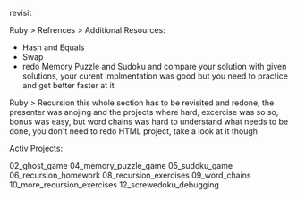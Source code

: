 
revisit 

Ruby > Refrences > Additional Resources:
  - Hash and Equals
  - Swap
  - redo Memory Puzzle and Sudoku and compare your solution with given solutions, your curent implmentation was good but you need to practice and get better faster at it

Ruby > Recursion
	this whole section has to be revisited and redone, the presenter was anojing and the projects where hard, excercise was so so, bonus was easy, but word chains was hard to understand what needs to be done, you don't need to redo HTML project, take a look at it though

Activ Projects:  

02_ghost_game
04_memory_puzzle_game
05_sudoku_game
06_recursion_homework
08_recursion_exercises
09_word_chains
10_more_recursion_exercises
12_screwedoku_debugging